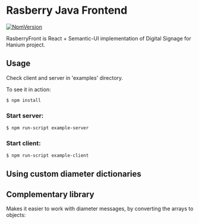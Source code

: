 # Rasberry Java Frontend

[![NpmVersion](https://img.shields.io/npm/v/npm.svg)](https://img.shields.io/npm/v/npm.svg)

RasberryFront is React + Semantic-UI implementation of Digital Signage for Hanium project. 


## Usage

Check client and server in 'examples' directory. 

To see it in action:

````bash
$ npm install
````

### Start server:
````bash
$ npm run-script example-server
````

### Start client:
````bash
$ npm run-script example-client
````

## Using custom diameter dictionaries



## Complementary library

Makes it easier to work with diameter messages, by converting the arrays to objects: